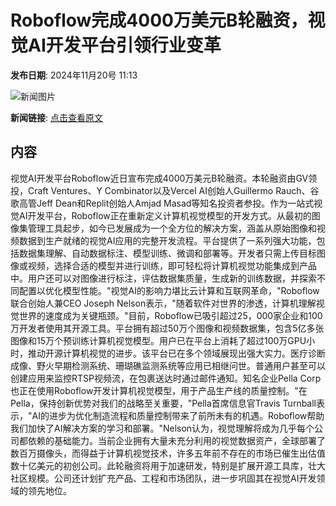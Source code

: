 # Roboflow完成4000万美元B轮融资，视觉AI开发平台引领行业变革

**发布日期**: 2024年11月20号 11:13

![新闻图片](https://upload.chinaz.com/2024/1120/6386769800700816514535985.png)

**新闻链接**: [点击查看原文](https://www.aibase.com/zh/news/13346)

## 内容

视觉AI开发平台Roboflow近日宣布完成4000万美元B轮融资。本轮融资由GV领投，Craft Ventures、Y Combinator以及Vercel AI创始人Guillermo Rauch、谷歌高管Jeff Dean和Replit创始人Amjad Masad等知名投资者参投。作为一站式视觉AI开发平台，Roboflow正在重新定义计算机视觉模型的开发方式。从最初的图像集管理工具起步，如今已发展成为一个全方位的解决方案，涵盖从原始图像和视频数据到生产就绪的视觉AI应用的完整开发流程。平台提供了一系列强大功能，包括数据集理解、自动数据标注、模型训练、微调和部署等。开发者只需上传目标图像或视频，选择合适的模型并进行训练，即可轻松将计算机视觉功能集成到产品中。用户还可以对图像进行标注，评估数据集质量，生成新的训练数据，并探索不同配置以优化模型性能。"视觉AI的影响力堪比云计算和互联网革命，"Roboflow联合创始人兼CEO Joseph Nelson表示，"随着软件对世界的渗透，计算机理解视觉世界的速度成为关键瓶颈。"目前，Roboflow已吸引超过25，000家企业和100万开发者使用其开源工具。平台拥有超过50万个图像和视频数据集，包含5亿多张图像和15万个预训练计算机视觉模型。用户已在平台上消耗了超过100万GPU小时，推动开源计算机视觉的进步。该平台已在多个领域展现出强大实力。医疗诊断成像、野火早期检测系统、珊瑚礁监测系统等应用已相继问世。普通用户甚至可以创建应用来监控RTSP视频流，在包裹送达时通过邮件通知。知名企业Pella Corp也正在使用Roboflow开发计算机视觉模型，用于产品生产线的质量控制。"在Pella，保持创新优势对我们的战略至关重要，"Pella首席信息官Travis Turnball表示，"AI的进步为优化制造流程和质量控制带来了前所未有的机遇。Roboflow帮助我们加快了AI解决方案的学习和部署。"Nelson认为，视觉理解将成为几乎每个公司都依赖的基础能力。当前企业拥有大量未充分利用的视觉数据资产，全球部署了数百万摄像头，而得益于计算机视觉技术，许多五年前不存在的市场已催生出估值数十亿美元的初创公司。此轮融资将用于加速研发，特别是扩展开源工具库，壮大社区规模。公司还计划扩充产品、工程和市场团队，进一步巩固其在视觉AI开发领域的领先地位。
